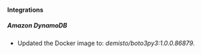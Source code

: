 
#### Integrations

##### Amazon DynamoDB

- Updated the Docker image to: *demisto/boto3py3:1.0.0.86879*.
